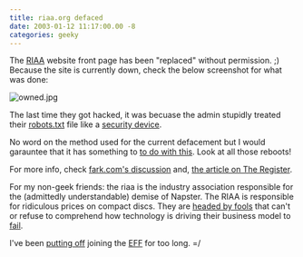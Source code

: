 ```yaml
---
title: riaa.org defaced
date: 2003-01-12 11:17:00.00 -8
categories: geeky
---
```

The [RIAA](http://www.riaa.org/) website front page has been "replaced" without permission. ;) Because the site is currently down, check the below screenshot for what was done:

![owned.jpg](/images/owned.jpg)

The last time they got hacked, it was becuase the admin stupidly treated their [robots.txt](http://www.jokerbone.com/robots.txt) file like a [security device](http://www.riaa.org/robots.txt).

No word on the method used for the current defacement but I would garauntee that it has something to [to do with this](http://uptime.netcraft.com/up/graph/?mode_u=off&mode_w=on&site=riaa.org&submit=Examine). Look at all those reboots!

For more info, check [fark.com's discussion](http://forums.fark.com/cgi/fark/comments.pl?IDLink=403744) and, [the article on The Register](http://www.theregister.co.uk/content/55/28817.html).

For my non-geek friends: the riaa is the industry association responsible for the (admittedly understandable) demise of Napster. The RIAA is responsible for ridiculous prices on compact discs. They are [headed by fools](http://cyber.law.harvard.edu/futureofip/) that can't or refuse to comprehend how technology is driving their business model to [fail](http://www.boycott-riaa.com/).

I've been [putting off](http://www.eff.org/IP/DMCA/20030102_dmca_unintended_consequences.html) joining the [EFF](http://www.eff.org/IP/DRM/CPRM/20010328_eff_cprm_alert.html) for too long. =/